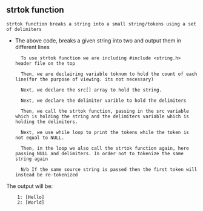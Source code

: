 ## strtok function

    strtok function breaks a string into a small string/tokens using a set of delimiters

- The above code, breaks a given string into two and output them in different lines

        To use strtok function we are including #include <string.h> header file on the top

        Then, we are declairing variable toknum to hold the count of each line(for the purpose of viewing. its not necessary)

        Next, we declare the src[] array to hold the string.

        Next, we declare the delimiter varible to hold the delimiters

        Then, we call the strtok function, passing in the src variable which is holding the string and the delimiters variable which is holding the delimiters.

        Next, we use while loop to print the tokens while the token is not equal to NULL.

        Then, in the loop we also call the strtok function again, here passing NULL and delimiters. In order not to tokenize the same string again

        N/b If the same source string is passed then the first token will instead be re-tokenized

The output will be:

        1: [Hello]
        2: [World]